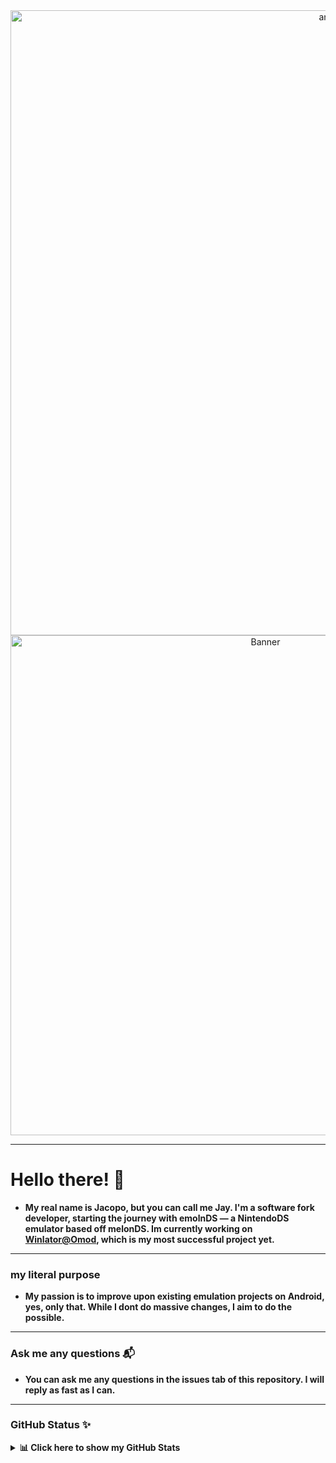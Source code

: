 <div align="center">
<img src="https://capsule-render.vercel.app/api?type=waving&height=250&color=gradient&text=Jay&fontAlignY=40&textBg=false&reversal=false&desc=Software%20fork%20Developer." alt="anto" width="1000" />

<!-- <header><h1><3</h1></header> -->
</div>

<div align="center">
<!--   <h6>luv ya ntonia <3</h6> -->
  <img src="https://i.pinimg.com/originals/4f/f0/88/4ff088795aff41e835671f1479fa0366.gif" alt="Banner" width="800" />
</div>

****

# Hello there! 👋
- **My real name is Jacopo, but you can call me Jay. I'm a software fork developer, starting the journey with emolnDS — a NintendoDS emulator based off melonDS. Im currently working on [Winlator@Omod](https://github.com/antonoca/winlator-omod), which is my most successful project yet.**

----

### my literal purpose
- **My passion is to improve upon existing emulation projects on Android, yes, only that. While I dont do massive changes, I aim to do the possible.**

----

### Ask me any questions 📬
- **You can ask me any questions in the issues tab of this repository. I will reply as fast as I can.**

---

### GitHub Status ✨
<details>
  <summary><strong>📊 Click here to show my GitHub Stats</strong></summary>

[![GitHub Status](https://github-readme-stats.vercel.app/api?username=antonoca\&show_icons=true\&theme=dark#gh-dark-mode-only)]()
</details>
